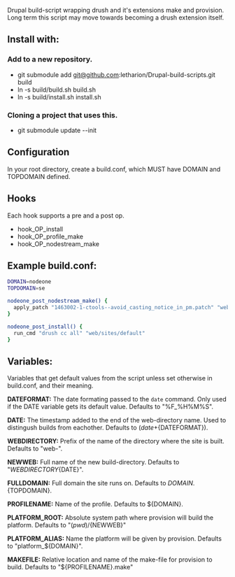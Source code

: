 Drupal build-script wrapping drush and it's extensions make and provision.
Long term this script may move towards becoming a drush extension itself.

## Install with:
### Add to a new repository.

* git submodule add git@github.com:letharion/Drupal-build-scripts.git build
* ln -s build/build.sh build.sh
* ln -s build/install.sh install.sh

### Cloning a project that uses this.

* git submodule update --init

## Configuration
In your root directory, create a build.conf, which MUST have DOMAIN and TOPDOMAIN defined.

## Hooks
Each hook supports a pre and a post op.

* hook_OP_install
* hook_OP_profile_make
* hook_OP_nodestream_make

## Example build.conf:
```bash
DOMAIN=nodeone
TOPDOMAIN=se

nodeone_post_nodestream_make() {
  apply_patch "1463002-1-ctools--avoid_casting_notice_in_pm.patch" "web/profiles/nodestream/modules/ctools"
}

nodeone_post_install() {
  run_cmd "drush cc all" "web/sites/default"
}
```

## Variables:
Variables that get default values from the script unless set otherwise in build.conf, and their meaning.

**DATEFORMAT:** The date formating passed to the `date` command. Only used if the DATE variable gets its default value. Defaults to "%F_%H%M%S".

**DATE:** The timestamp added to the end of the web-directory name. Used to distingush builds from eachother. Defaults to $(date +${DATEFORMAT}).

**WEBDIRECTORY:** Prefix of the name of the directory where the site is built. Defaults to "web-".

**NEWWEB:** Full name of the new build-directory. Defaults to "${WEBDIRECTORY}${DATE}".

**FULLDOMAIN:** Full domain the site runs on. Defaults to ${DOMAIN}.${TOPDOMAIN}.

**PROFILENAME:** Name of the profile. Defaults to ${DOMAIN}.

**PLATFORM_ROOT:** Absolute system path where provision will build the platform. Defaults to "$(pwd)/${NEWWEB}"

**PLATFORM_ALIAS:** Name the platform will be given by provision. Defaults to "platform_${DOMAIN}".

**MAKEFILE:** Relative location and name of the make-file for provision to build. Defaults to "${PROFILENAME}.make"
